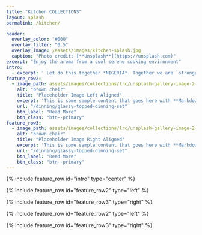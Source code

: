 ```yaml
---
title: "Kitchen COLLECTIONS"
layout: splash
permalink: /kitchen/

header:
  overlay_color: "#000"
  overlay_filter: "0.5"
  overlay_image: /assets/images/kitchen-splash.jpg
  caption: "Photo credit: [**Unsplash**](https://unsplash.com)"
excerpt: "Enjoy the aroma from a cool serene cooking environment"
intro: 
  - excerpt: ' Let do this together *NIGERIA*. Together we are `stronger` '
feature_row2:
  - image_path: assets/images/collections/lrc/unsplash-gallery-image-2-th.jpg
    alt: "brown chair"
    title: "Placeholder Image Left Aligned"
    excerpt: 'This is some sample content that goes here with **Markdown** formatting. Left aligned with `type="left"`'
    url: "/dinning/glassy-topped-dinning-set"
    btn_label: "Read More"
    btn_class: "btn--primary"
feature_row3:
  - image_path: assets/images/collections/lrc/unsplash-gallery-image-2-th.jpg
    alt: "brown chair"
    title: "Placeholder Image Right Aligned"
    excerpt: 'This is some sample content that goes here with **Markdown** formatting. Right aligned with `type="right"`'
    url: "/dinning/glassy-topped-dinning-set"
    btn_label: "Read More"
    btn_class: "btn--primary"
---
```


{% include feature_row id="intro" type="center" %}

{% include feature_row id="feature_row2" type="left" %}

{% include feature_row id="feature_row3" type="right" %}

{% include feature_row id="feature_row2" type="left" %}

{% include feature_row id="feature_row3" type="right" %}

